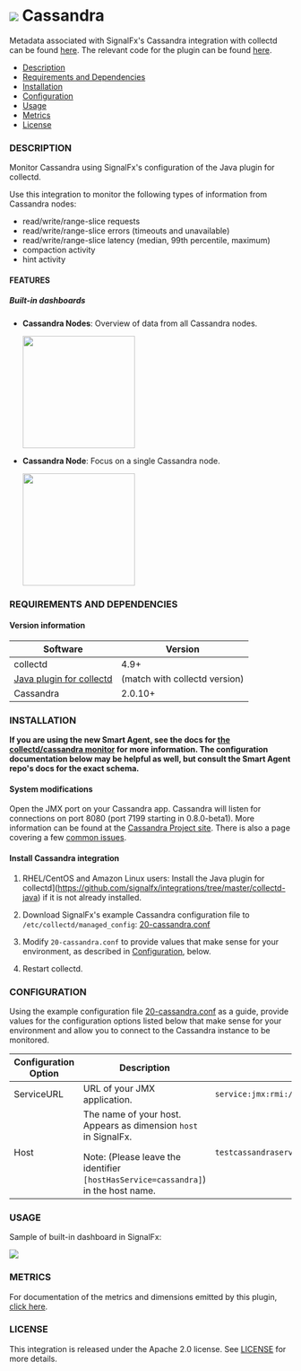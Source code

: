 # ![](./img/integrations_cassandra.png) Cassandra

 Metadata associated with SignalFx's Cassandra integration with collectd can be found <a target="_blank" href="https://github.com/signalfx/integrations/tree/release/collectd-cassandra">here</a>. The relevant code for the plugin can be found <a target="_blank" href="https://github.com/signalfx/collectd/blob/master/src/java.c">here</a>.

- [Description](#description)
- [Requirements and Dependencies](#requirements-and-dependencies)
- [Installation](#installation)
- [Configuration](#configuration)
- [Usage](#usage)
- [Metrics](#metrics)
- [License](#license)

### DESCRIPTION

Monitor Cassandra using SignalFx's configuration of the Java plugin for collectd.

Use this integration to monitor the following types of information from Cassandra nodes:

* read/write/range-slice requests
* read/write/range-slice errors (timeouts and unavailable)
* read/write/range-slice latency (median, 99th percentile, maximum)
* compaction activity
* hint activity

#### FEATURES

##### Built-in dashboards

- **Cassandra Nodes**: Overview of data from all Cassandra nodes.

  [<img src='./img/dashboard_cassandra_nodes.png' width=200px>](./img/dashboard_cassandra_nodes.png)

- **Cassandra Node**: Focus on a single Cassandra node.

  [<img src='./img/dashboard_cassandra_node.png' width=200px>](./img/dashboard_cassandra_node.png)

### REQUIREMENTS AND DEPENDENCIES

#### Version information

| Software  | Version        |
|-----------|----------------|
| collectd  |  4.9+  |
| [Java plugin for collectd](https://github.com/signalfx/integrations/tree/master/collectd-java)[](sfx_link:collectd-java) | (match with collectd version) |
| Cassandra | 2.0.10+ |


### INSTALLATION

**If you are using the new Smart Agent, see the docs for [the collectd/cassandra
monitor](https://github.com/signalfx/signalfx-agent/tree/master/docs/monitors/collectd-cassandra.md)
for more information.  The configuration documentation below may be helpful as
well, but consult the Smart Agent repo's docs for the exact schema.**


#### System modifications

Open the JMX port on your Cassandra app. Cassandra will listen for connections on port 8080 (port 7199 starting in 0.8.0-beta1). More information can be found at the <a target="_blank" href="http://wiki.apache.org/cassandra/JmxInterface">Cassandra Project site</a>. There is also a page covering a few <a target="_blank" href="http://wiki.apache.org/cassandra/JmxGotchas">common issues</a>.

#### Install Cassandra integration

1. RHEL/CentOS and Amazon Linux users: Install the Java plugin for collectd](https://github.com/signalfx/integrations/tree/master/collectd-java)[](sfx_link:collectd-java) if it is not already installed.

2. Download SignalFx's example Cassandra configuration file to `/etc/collectd/managed_config`:  <a target="_blank" href="https://github.com/signalfx/integrations/blob/master/collectd-cassandra/20-cassandra.conf">20-cassandra.conf</a>

3. Modify `20-cassandra.conf` to provide values that make sense for your environment, as described in [Configuration](#configuration), below.

4. Restart collectd.

### CONFIGURATION

Using the example configuration file <a target="_blank" href="https://github.com/signalfx/integrations/tree/master/collectd-cassandra/20-cassandra.conf">20-cassandra.conf</a> as a guide, provide values for the configuration options listed below that make sense for your environment and allow you to connect to the Cassandra instance to be monitored.

| Configuration Option | Description | Default |
|-------|-------------|------------|
| ServiceURL | URL of your JMX application. | `service:jmx:rmi:///jndi/rmi://localhost:7199/jmxrmi` |
| Host | The name of your host. Appears as dimension `host` in SignalFx.  </p> Note: (Please leave the identifier `[hostHasService=cassandra]`) in the host name. | `testcassandraserver[hostHasService=cassandra]` |

### USAGE

Sample of built-in dashboard in SignalFx:

![](././img/dashboard_cassandra.png)

### METRICS

For documentation of the metrics and dimensions emitted by this plugin, [click here](./docs).

### LICENSE

This integration is released under the Apache 2.0 license. See [LICENSE](./LICENSE) for more details.
